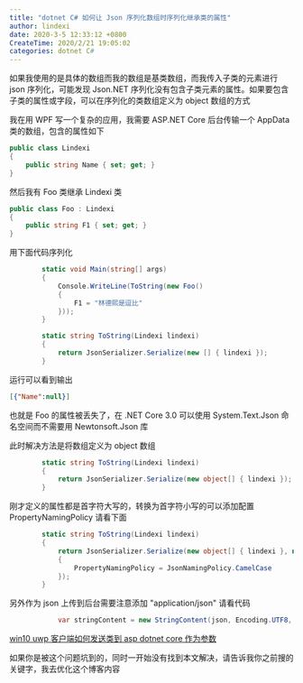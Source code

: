 ```yaml
---
title: "dotnet C# 如何让 Json 序列化数组时序列化继承类的属性"
author: lindexi
date: 2020-3-5 12:33:12 +0800
CreateTime: 2020/2/21 19:05:02
categories: dotnet C#
---
```


如果我使用的是具体的数组而我的数组是基类数组，而我传入子类的元素进行 json 序列化，可能发现 Json.NET 序列化没有包含子类元素的属性。如果要包含子类的属性或字段，可以在序列化的类数组定义为 object 数组的方式

<!--more-->


<!-- CreateTime:2020/2/21 19:05:02 -->

<!-- 发布 -->

我在用 WPF 写一个复杂的应用，我需要 ASP.NET Core 后台传输一个 AppData 类的数组，包含的属性如下

```csharp
public class Lindexi
{
	public string Name { set; get; }
}
```

然后我有 Foo 类继承 Lindexi 类


```csharp
public class Foo : Lindexi
{
	public string F1 { set; get; }
}
```

用下面代码序列化

```csharp
        static void Main(string[] args)
        {
            Console.WriteLine(ToString(new Foo()
            {
                F1 = "林德熙是逗比"
            }));
        }

        static string ToString(Lindexi lindexi)
        {
            return JsonSerializer.Serialize(new [] { lindexi });
        }
```

运行可以看到输出

```json
[{"Name":null}]
```

也就是 Foo 的属性被丢失了，在 .NET Core 3.0 可以使用 System.Text.Json 命名空间而不需要用 Newtonsoft.Json 库

此时解决方法是将数组定义为 object 数组

```csharp
        static string ToString(Lindexi lindexi)
        {
            return JsonSerializer.Serialize(new object[] { lindexi });
        }
```

刚才定义的属性都是首字符大写的，转换为首字符小写的可以添加配置 PropertyNamingPolicy 请看下面

```csharp
        static string ToString(Lindexi lindexi)
        {
            return JsonSerializer.Serialize(new object[] { lindexi }, new JsonSerializerOptions()
            {
                PropertyNamingPolicy = JsonNamingPolicy.CamelCase
            });
        }
```

另外作为 json 上传到后台需要注意添加 "application/json" 请看代码

```csharp
            var stringContent = new StringContent(json, Encoding.UTF8, "application/json");
```

[win10 uwp 客户端如何发送类到 asp dotnet core 作为参数](https://blog.lindexi.com/post/win10-uwp-%E5%AE%A2%E6%88%B7%E7%AB%AF%E5%A6%82%E4%BD%95%E5%8F%91%E9%80%81%E7%B1%BB%E5%88%B0-asp-dotnet-core-%E4%BD%9C%E4%B8%BA%E5%8F%82%E6%95%B0.html )

如果你是被这个问题坑到的，同时一开始没有找到本文解决，请告诉我你之前搜的关键字，我去优化这个博客内容

